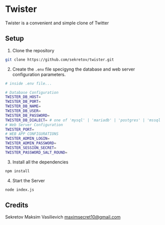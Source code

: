 Twister
=======

Twister is a convenient and simple clone of Twitter

## Setup

1. Clone the repository

```bash
git clone https://github.com/sekretov/twister.git
```

2. Create the `.env` file specigyng the database and web server configuration parameters.


```bash
# inside .env file...

# Database Configuration
TWISTER_DB_HOST= 
TWISTER_DB_PORT=
TWISTER_DB_NAME=
TWISTER_DB_USER=
TWISTER_DB_PASSWORD=
TWISTER_DB_DIALECT= # one of 'mysql' | 'mariadb' | 'postgres' | 'mssql'
# Web Server Configuration
TWISTER_PORT=
# WEB APP CONFIGURATIONS
TWISTER_ADMIN_LOGIN=
TWISTER_ADMIN_PASSWORD=
TWISTER_SESSION_SECRET=
TWISTER_PASSWORD_SALT_ROUND=
```
3. Install all the dependencies

```bash
npm install
```

4. Start the Server

```bash
node index.js
```

## Credits

Sekretov Maksim Vasilievich <maximsecret10@gmail.com>
